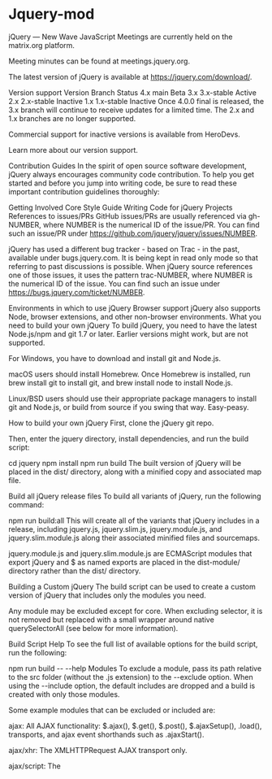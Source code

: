 # Jquery-mod

jQuery — New Wave JavaScript
Meetings are currently held on the matrix.org platform.

Meeting minutes can be found at meetings.jquery.org.

The latest version of jQuery is available at https://jquery.com/download/.

Version support
Version	Branch	Status
4.x	main	Beta
3.x	3.x-stable	Active
2.x	2.x-stable	Inactive
1.x	1.x-stable	Inactive
Once 4.0.0 final is released, the 3.x branch will continue to receive updates for a limited time. The 2.x and 1.x branches are no longer supported.

Commercial support for inactive versions is available from HeroDevs.

Learn more about our version support.

Contribution Guides
In the spirit of open source software development, jQuery always encourages community code contribution. To help you get started and before you jump into writing code, be sure to read these important contribution guidelines thoroughly:

Getting Involved
Core Style Guide
Writing Code for jQuery Projects
References to issues/PRs
GitHub issues/PRs are usually referenced via gh-NUMBER, where NUMBER is the numerical ID of the issue/PR. You can find such an issue/PR under https://github.com/jquery/jquery/issues/NUMBER.

jQuery has used a different bug tracker - based on Trac - in the past, available under bugs.jquery.com. It is being kept in read only mode so that referring to past discussions is possible. When jQuery source references one of those issues, it uses the pattern trac-NUMBER, where NUMBER is the numerical ID of the issue. You can find such an issue under https://bugs.jquery.com/ticket/NUMBER.

Environments in which to use jQuery
Browser support
jQuery also supports Node, browser extensions, and other non-browser environments.
What you need to build your own jQuery
To build jQuery, you need to have the latest Node.js/npm and git 1.7 or later. Earlier versions might work, but are not supported.

For Windows, you have to download and install git and Node.js.

macOS users should install Homebrew. Once Homebrew is installed, run brew install git to install git, and brew install node to install Node.js.

Linux/BSD users should use their appropriate package managers to install git and Node.js, or build from source if you swing that way. Easy-peasy.

How to build your own jQuery
First, clone the jQuery git repo.

Then, enter the jquery directory, install dependencies, and run the build script:

cd jquery
npm install
npm run build
The built version of jQuery will be placed in the dist/ directory, along with a minified copy and associated map file.

Build all jQuery release files
To build all variants of jQuery, run the following command:

npm run build:all
This will create all of the variants that jQuery includes in a release, including jquery.js, jquery.slim.js, jquery.module.js, and jquery.slim.module.js along their associated minified files and sourcemaps.

jquery.module.js and jquery.slim.module.js are ECMAScript modules that export jQuery and $ as named exports are placed in the dist-module/ directory rather than the dist/ directory.

Building a Custom jQuery
The build script can be used to create a custom version of jQuery that includes only the modules you need.

Any module may be excluded except for core. When excluding selector, it is not removed but replaced with a small wrapper around native querySelectorAll (see below for more information).

Build Script Help
To see the full list of available options for the build script, run the following:

npm run build -- --help
Modules
To exclude a module, pass its path relative to the src folder (without the .js extension) to the --exclude option. When using the --include option, the default includes are dropped and a build is created with only those modules.

Some example modules that can be excluded or included are:

ajax: All AJAX functionality: $.ajax(), $.get(), $.post(), $.ajaxSetup(), .load(), transports, and ajax event shorthands such as .ajaxStart().

ajax/xhr: The XMLHTTPRequest AJAX transport only.

ajax/script: The <script> AJAX transport only; used to retrieve scripts.

ajax/jsonp: The JSONP AJAX transport only; depends on the ajax/script transport.

css: The .css() method. Also removes all modules depending on css (including effects, dimensions, and offset).

css/showHide: Non-animated .show(), .hide() and .toggle(); can be excluded if you use classes or explicit .css() calls to set the display property. Also removes the effects module.

deprecated: Methods documented as deprecated but not yet removed.

dimensions: The .width() and .height() methods, including inner- and outer- variations.

effects: The .animate() method and its shorthands such as .slideUp() or .hide("slow").

event: The .on() and .off() methods and all event functionality.

event/trigger: The .trigger() and .triggerHandler() methods.

offset: The .offset(), .position(), .offsetParent(), .scrollLeft(), and .scrollTop() methods.

wrap: The .wrap(), .wrapAll(), .wrapInner(), and .unwrap() methods.

core/ready: Exclude the ready module if you place your scripts at the end of the body. Any ready callbacks bound with jQuery() will simply be called immediately. However, jQuery(document).ready() will not be a function and .on("ready", ...) or similar will not be triggered.

deferred: Exclude jQuery.Deferred. This also excludes all modules that rely on Deferred, including ajax, effects, and queue, but replaces core/ready with core/ready-no-deferred.

exports/global: Exclude the attachment of global jQuery variables ($ and jQuery) to the window.

exports/amd: Exclude the AMD definition.

selector: The full jQuery selector engine. When this module is excluded, it is replaced with a rudimentary selector engine based on the browser's querySelectorAll method that does not support jQuery selector extensions or enhanced semantics. See the selector-native.js file for details.

Note: Excluding the full selector module will also exclude all jQuery selector extensions (such as effects/animatedSelector and css/hiddenVisibleSelectors).

AMD name
You can set the module name for jQuery's AMD definition. By default, it is set to "jquery", which plays nicely with plugins and third-party libraries, but there may be cases where you'd like to change this. Pass it to the --amd parameter:

npm run build -- --amd="custom-name"
Or, to define anonymously, leave the name blank.

npm run build -- --amd
File name and directory
The default name for the built jQuery file is jquery.js; it is placed under the dist/ directory. It's possible to change the file name using --filename and the directory using --dir. --dir is relative to the project root.

npm run build -- --slim --filename="jquery.slim.js" --dir="/tmp"
This would create a slim version of jQuery and place it under tmp/jquery.slim.js.

ECMAScript Module (ESM) mode
By default, jQuery generates a regular script JavaScript file. You can also generate an ECMAScript module exporting jQuery as the default export using the --esm parameter:

npm run build -- --filename=jquery.module.js --esm
Factory mode
By default, jQuery depends on a global window. For environments that don't have one, you can generate a factory build that exposes a function accepting window as a parameter that you can provide externally (see README of the published package for usage instructions). You can generate such a factory using the --factory parameter:

npm run build -- --filename=jquery.factory.js --factory
This option can be mixed with others like --esm or --slim:

npm run build -- --filename=jquery.factory.slim.module.js --factory --esm --slim --dir="/dist-module"
Custom Build Examples
Create a custom build using npm run build, listing the modules to be excluded. Excluding a top-level module also excludes its corresponding directory of modules.

Exclude all ajax functionality:

npm run build -- --exclude=ajax
Excluding css removes modules depending on CSS: effects, offset, dimensions.

npm run build -- --exclude=css
Exclude a bunch of modules (-e is an alias for --exclude):

npm run build -- -e ajax/jsonp -e css -e deprecated -e dimensions -e effects -e offset -e wrap
There is a special alias to generate a build with the same configuration as the official jQuery Slim build:

npm run build -- --filename=jquery.slim.js --slim
Or, to create the slim build as an esm module:

npm run build -- --filename=jquery.slim.module.js --slim --esm
Non-official custom builds are not regularly tested. Use them at your own risk.

Running the Unit Tests
Make sure you have the necessary dependencies:

npm install
Start npm start to auto-build jQuery as you work:

npm start
Run the unit tests with a local server that supports PHP. Ensure that you run the site from the root directory, not the "test" directory. No database is required. Pre-configured php local servers are available for Windows and Mac. Here are some options:

Windows: WAMP download
Mac: MAMP download
Linux: Setting up LAMP
Mongoose (most platforms)
Essential Git
As the source code is handled by the Git version control system, it's useful to know some features used.

Cleaning
If you want to purge your working directory back to the status of upstream, the following commands can be used (remember everything you've worked on is gone after these):

git reset --hard upstream/main
git clean -fdx
Rebasing
For feature/topic branches, you should always use the --rebase flag to git pull, or if you are usually handling many temporary "to be in a github pull request" branches, run the following to automate this:

git config branch.autosetuprebase local
(see man git-config for more information)

Handling merge conflicts
If you're getting merge conflicts when merging, instead of editing the conflicted files manually, you can use the feature git mergetool. Even though the default tool xxdiff looks awful/old, it's rather useful.

The following are some commands that can be used there:

Ctrl + Alt + M - automerge as much as possible
b - jump to next merge conflict
s - change the order of the conflicted lines
u - undo a merge
left mouse button - mark a block to be the winner
middle mouse button - mark a line to be the winner
Ctrl + S - save
Ctrl + Q - quit
QUnit Reference
Test methods
expect( numAssertions );
stop();
start();
Note: QUnit's eventual addition of an argument to stop/start is ignored in this test suite so that start and stop can be passed as callbacks without worrying about their parameters.

Test assertions
ok( value, [message] );
equal( actual, expected, [message] );
notEqual( actual, expected, [message] );
deepEqual( actual, expected, [message] );
notDeepEqual( actual, expected, [message] );
strictEqual( actual, expected, [message] );
notStrictEqual( actual, expected, [message] );
throws( block, [expected], [message] );
Test Suite Convenience Methods Reference
See test/data/testinit.js.

Returns an array of elements with the given IDs
q( ... );
Example:

q( "main", "foo", "bar" );

=> [ div#main, span#foo, input#bar ]
Asserts that a selection matches the given IDs
t( testName, selector, [ "array", "of", "ids" ] );
Example:

t("Check for something", "//[a]", ["foo", "bar"]);
Fires a native DOM event without going through jQuery
fireNative( node, eventType );
Example:

fireNative( jQuery( "#elem" )[ 0 ], "click" );
Add random number to url to stop caching
url( "some/url" );
Example:

url( "index.html" );

=> "data/index.html?10538358428943"


url( "mock.php?foo=bar" );

=> "data/mock.php?foo=bar&10538358345554"
Run tests in an iframe
Some tests may require a document other than the standard test fixture, and these can be run in a separate iframe. The actual test code and assertions remain in jQuery's main test files; only the minimal test fixture markup and setup code should be placed in the iframe file.

testIframe( testName, fileName,
  function testCallback(
      assert, jQuery, window, document,
	  [ additional args ] ) {
	...
  } );
This loads a page, constructing a url with fileName "./data/" + fileName. The iframed page determines when the callback occurs in the test by including the "/test/data/iframeTest.js" script and calling startIframeTest( [ additional args ] ) when appropriate. Often this will be after either document ready or window.onload fires.

The testCallback receives the QUnit assert object created by testIframe for this test, followed by the global jQuery, window, and document from the iframe. If the iframe code passes any arguments to startIframeTest, they follow the document argument.

Questions?
If you have any questions, please feel free to ask on the Developing jQuery Core forum or in #jquery on libera.
